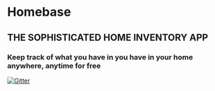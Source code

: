 # Homebase
## THE SOPHISTICATED HOME INVENTORY APP
### Keep track of what you have in you have in your home anywhere, anytime for free
[![Gitter](https://badges.gitter.im/homebase-dev-app/community.svg)](https://gitter.im/homebase-dev-app/community?utm_source=badge&utm_medium=badge&utm_campaign=pr-badge)
